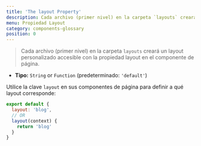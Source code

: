```yaml
---
title: 'The layout Property'
description: Cada archivo (primer nivel) en la carpeta `layouts` creará un layout personalizado accesible con la propiedad layout en el componente de página.
menu: Propiedad Layout
category: components-glossary
position: 0
---
```


> Cada archivo (primer nivel) en la carpeta `layouts` creará un layout personalizado accesible con la propiedad layout en el componente de página.

- **Tipo:** `String` or `Function` (predeterminado: `'default'`)

Utilice la clave `layout` en sus componentes de página para definir a qué layout corresponde:

```js
export default {
  layout: 'blog',
  // OR
  layout(context) {
    return 'blog'
  }
}
```
